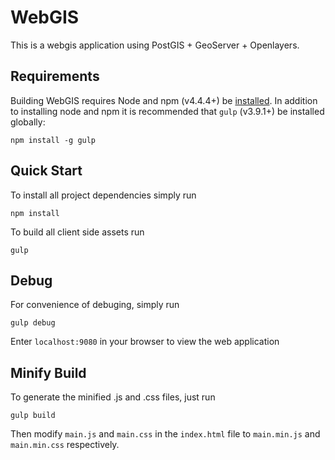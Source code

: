 # WebGIS

This is a webgis application using PostGIS + GeoServer + Openlayers.

## Requirements

Building WebGIS requires Node and npm (v4.4.4+) be [installed](http://nodejs.org/). In addition to installing node and npm it is recommended that `gulp` (v3.9.1+) be installed globally:

    npm install -g gulp

## Quick Start

To install all project dependencies simply run

    npm install

To build all client side assets run

    gulp

## Debug

For convenience of debuging, simply run

	gulp debug

Enter `localhost:9080` in your browser to view the web application

## Minify Build

To generate the minified .js and .css files, just run

	gulp build

Then modify `main.js` and `main.css` in the `index.html` file to `main.min.js` and `main.min.css` respectively.
